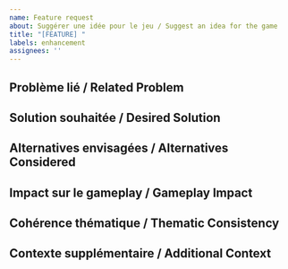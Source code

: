 ```yaml
---
name: Feature request
about: Suggérer une idée pour le jeu / Suggest an idea for the game
title: "[FEATURE] "
labels: enhancement
assignees: ''
---
```


## Problème lié / Related Problem
<!-- Votre demande de fonctionnalité est-elle liée à un problème? Décrivez-le. / Is your feature request related to a problem? Please describe. -->

## Solution souhaitée / Desired Solution
<!-- Une description claire et concise de ce que vous voulez qu'il se passe / A clear and concise description of what you want to happen -->

## Alternatives envisagées / Alternatives Considered
<!-- Une description claire et concise de toutes les solutions ou fonctionnalités alternatives que vous avez envisagées / A clear and concise description of any alternative solutions or features you've considered -->

## Impact sur le gameplay / Gameplay Impact
<!-- Comment cette fonctionnalité améliorerait-elle l'expérience de jeu? / How would this feature improve the game experience? -->

## Cohérence thématique / Thematic Consistency
<!-- Comment cette fonctionnalité s'intègre-t-elle avec le thème de manipulation de l'information? / How does this feature fit with the theme of information manipulation? -->

## Contexte supplémentaire / Additional Context
<!-- Ajoutez tout autre contexte ou captures d'écran concernant la demande de fonctionnalité ici. / Add any other context or screenshots about the feature request here. -->